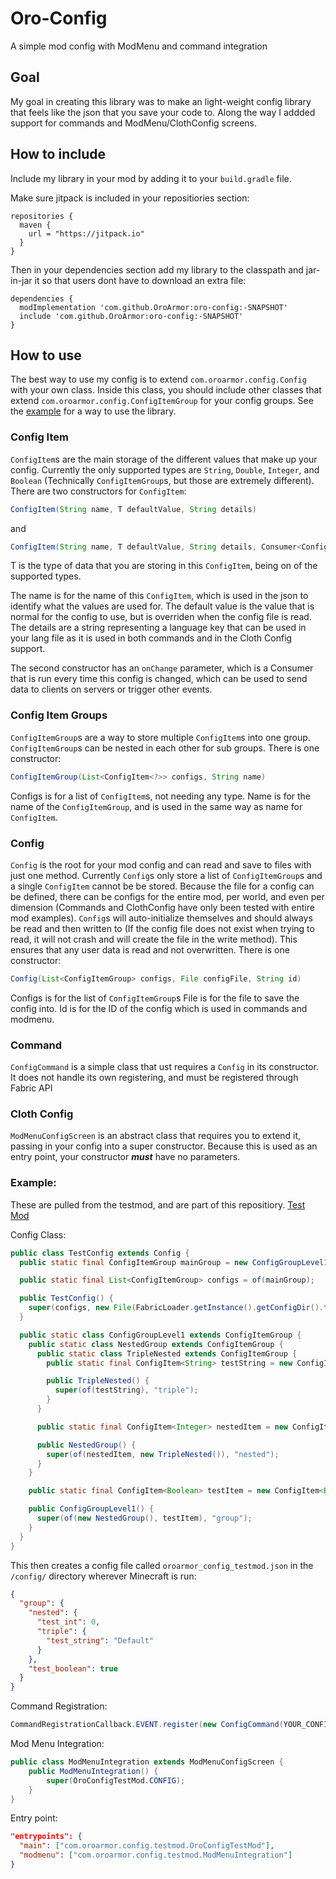 # Oro-Config
A simple mod config with ModMenu and command integration


## Goal
My goal in creating this library was to make an light-weight config library that feels like the json that you save your code to. Along the way I addded support for commands and ModMenu/ClothConfig screens.


## How to include
Include my library in your mod by adding it to your `build.gradle` file.

Make sure jitpack is included in your repositiories section:
```
repositories {
  maven {
    url = "https://jitpack.io"
  }
}
```
Then in your dependencies section add my library to the classpath and jar-in-jar it so that users dont have to download an extra file:
```
dependencies {	
  modImplementation 'com.github.OroArmor:oro-config:-SNAPSHOT'
  include 'com.github.OroArmor:oro-config:-SNAPSHOT'
}
```

## How to use
The best way to use my config is to extend `com.oroarmor.config.Config` with your own class. Inside this class, you should include other classes that extend `com.oroarmor.config.ConfigItemGroup` for your config groups. See the [example](https://github.com/OroArmor/oro-config/tree/master/README.md#example) for a way to use the library.

### Config Item
`ConfigItem`s are the main storage of the different values that make up your config. Currently the only supported types are `String`, `Double`, `Integer`, and `Boolean` (Technically `ConfigItemGroup`s, but those are extremely different). There are two constructors for `ConfigItem`:
```java
ConfigItem(String name, T defaultValue, String details)
```
and 
```java
ConfigItem(String name, T defaultValue, String details, Consumer<ConfigItem<T>> onChange)
```
T is the type of data that you are storing in this `ConfigItem`, being on of the supported types.

The name is for the name of this `ConfigItem`, which is used in the json to identify what the values are used for.
The default value is the value that is normal for the config to use, but is overriden when the config file is read.
The details are a string representing a language key that can be used in your lang file as it is used in both commands and in the Cloth Config support.

The second constructor has an `onChange` parameter, which is a Consumer that is run every time this config is changed, which can be used to send data to clients on servers or trigger other events.

### Config Item Groups
`ConfigItemGroup`s are a way to store multiple `ConfigItem`s into one group. `ConfigItemGroup`s can be nested in each other for sub groups. There is one constructor:
```java
ConfigItemGroup(List<ConfigItem<?>> configs, String name)
```
Configs is for a list of `ConfigItem`s, not needing any type.
Name is for the name of the `ConfigItemGroup`, and is used in the same way as name for `ConfigItem`.

### Config
`Config` is the root for your mod config and can read and save to files with just one method. Currently `Config`s only store a list of `ConfigItemGroup`s and a single `ConfigItem` cannot be be stored. Because the file for a config can be defined, there can be configs for the entire mod, per world, and even per dimension (Commands and ClothConfig have only been tested with entire mod examples). `Config`s will auto-initialize themselves and should always be read and then written to (If the config file does not exist when trying to read, it will not crash and will create the file in the write method). This ensures that any user data is read and not overwritten. There is one constructor:
```java
Config(List<ConfigItemGroup> configs, File configFile, String id)
```
Configs is for the list of `ConfigItemGroup`s
File is for the file to save the config into.
Id is for the ID of the config which is used in commands and modmenu.

### Command
`ConfigCommand` is a simple class that ust requires a `Config` in its constructor. It does not handle its own registering, and must be registered through Fabric API

### Cloth Config
`ModMenuConfigScreen` is an abstract class that requires you to extend it, passing in your config into a super constructor. Because this is used as an entry point, your constructor ***must*** have no parameters.

### Example:
These are pulled from the testmod, and are part of this repositiory. [Test Mod](https://github.com/OroArmor/oro-config/tree/master/src/main/java/testmod)

Config Class:
```java
public class TestConfig extends Config {
  public static final ConfigItemGroup mainGroup = new ConfigGroupLevel1();

  public static final List<ConfigItemGroup> configs = of(mainGroup);

  public TestConfig() {
    super(configs, new File(FabricLoader.getInstance().getConfigDir().toFile(), "oroarmor_config_testmod.json"), "oroarmor_config_testmod");
  }

  public static class ConfigGroupLevel1 extends ConfigItemGroup {
    public static class NestedGroup extends ConfigItemGroup {
      public static class TripleNested extends ConfigItemGroup {
        public static final ConfigItem<String> testString = new ConfigItem<String>("test_string", "Default", "test_string");

        public TripleNested() {
          super(of(testString), "triple");
        }
      }

      public static final ConfigItem<Integer> nestedItem = new ConfigItem<Integer>("test_int", 0, "test_integer");

      public NestedGroup() {
        super(of(nestedItem, new TripleNested()), "nested");
      }
    }

    public static final ConfigItem<Boolean> testItem = new ConfigItem<Boolean>("test_boolean", true, "test_boolean");

    public ConfigGroupLevel1() {
      super(of(new NestedGroup(), testItem), "group");
    }
  }
}
```
This then creates a config file called `oroarmor_config_testmod.json` in the `/config/` directory wherever Minecraft is run:
```json
{
  "group": {
    "nested": {
      "test_int": 0,
      "triple": {
        "test_string": "Default"
      }
    },
    "test_boolean": true
  }
}
```

Command Registration:
```java
CommandRegistrationCallback.EVENT.register(new ConfigCommand(YOUR_CONFIG));
```

Mod Menu Integration:
```java
public class ModMenuIntegration extends ModMenuConfigScreen {
	public ModMenuIntegration() {
		super(OroConfigTestMod.CONFIG);
	}
}
```

Entry point:
```json
"entrypoints": {
  "main": ["com.oroarmor.config.testmod.OroConfigTestMod"],
  "modmenu": ["com.oroarmor.config.testmod.ModMenuIntegration"]
}
```



